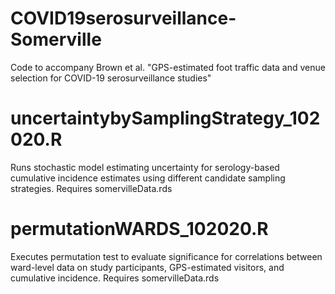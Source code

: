 # COVID19serosurveillance-Somerville
Code to accompany Brown et al. "GPS-estimated foot traffic data and venue selection for COVID-19 serosurveillance studies"

# uncertaintybySamplingStrategy_102020.R
Runs stochastic model estimating uncertainty for serology-based cumulative incidence estimates using different candidate sampling strategies. Requires somervilleData.rds

# permutationWARDS_102020.R
Executes permutation test to evaluate significance for correlations between ward-level data on study participants, GPS-estimated visitors, and cumulative incidence. Requires somervilleData.rds
